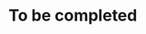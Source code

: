 # To be completed



<!-- # Machine Learning Project

## Using Detectron2

| Team Members    |      Austin Faulkner, Pascal Gautam      |
|----------|:-------------:|

To learn more about Detectron2 see its [blog post](https://ai.facebook.com/blog/-detectron2-a-pytorch-based-modular-object-detection-library-/).

![<img src="https://user-images.githubusercontent.com/18146915/99587102-38449880-29ae-11eb-8bc8-0df2ba75c512.png" width="700">
![<img src="https://user-images.githubusercontent.com/18146915/99587577-e3555200-29ae-11eb-99a9-adbdd94e50be.png" width="700">
![<img src="https://user-images.githubusercontent.com/18146915/99587592-e8b29c80-29ae-11eb-8963-9ff27ee68cdb.png" width="700"> -->
